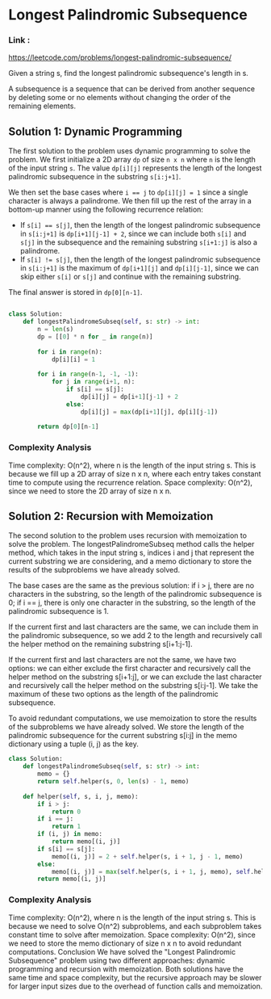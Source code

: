 # Longest Palindromic Subsequence

### Link :

https://leetcode.com/problems/longest-palindromic-subsequence/

Given a string s, find the longest palindromic subsequence's length in s.

A subsequence is a sequence that can be derived from another sequence by deleting some or no elements without changing the order of the remaining elements.


## Solution 1: Dynamic Programming

The first solution to the problem uses dynamic programming to solve the problem. We first initialize a 2D array `dp` of size `n x n` where `n` is the length of the input string `s`. The value `dp[i][j]` represents the length of the longest palindromic subsequence in the substring `s[i:j+1]`.

We then set the base cases where `i == j` to `dp[i][j] = 1` since a single character is always a palindrome. We then fill up the rest of the array in a bottom-up manner using the following recurrence relation:

- If `s[i] == s[j]`, then the length of the longest palindromic subsequence in `s[i:j+1]` is `dp[i+1][j-1] + 2`, since we can include both `s[i]` and `s[j]` in the subsequence and the remaining substring `s[i+1:j]` is also a palindrome.
- If `s[i] != s[j]`, then the length of the longest palindromic subsequence in `s[i:j+1]` is the maximum of `dp[i+1][j]` and `dp[i][j-1]`, since we can skip either `s[i]` or `s[j]` and continue with the remaining substring.

The final answer is stored in `dp[0][n-1]`.

```python

class Solution:
    def longestPalindromeSubseq(self, s: str) -> int:
        n = len(s)
        dp = [[0] * n for _ in range(n)]
        
        for i in range(n):
            dp[i][i] = 1
            
        for i in range(n-1, -1, -1):
            for j in range(i+1, n):
                if s[i] == s[j]:
                    dp[i][j] = dp[i+1][j-1] + 2
                else:
                    dp[i][j] = max(dp[i+1][j], dp[i][j-1])
        
        return dp[0][n-1]

```
### Complexity Analysis
Time complexity: O(n^2), where n is the length of the input string s. This is because we fill up a 2D array of size n x n, where each entry takes constant time to compute using the recurrence relation.
Space complexity: O(n^2), since we need to store the 2D array of size n x n.


## Solution 2: Recursion with Memoization

The second solution to the problem uses recursion with memoization to solve the problem. The longestPalindromeSubseq method calls the helper method, which takes in the input string s, indices i and j that represent the current substring we are considering, and a memo dictionary to store the results of the subproblems we have already solved.

The base cases are the same as the previous solution: if i > j, there are no characters in the substring, so the length of the palindromic subsequence is 0; if i == j, there is only one character in the substring, so the length of the palindromic subsequence is 1.

If the current first and last characters are the same, we can include them in the palindromic subsequence, so we add 2 to the length and recursively call the helper method on the remaining substring s[i+1:j-1].

If the current first and last characters are not the same, we have two options: we can either exclude the first character and recursively call the helper method on the substring s[i+1:j], or we can exclude the last character and recursively call the helper method on the substring s[i:j-1]. We take the maximum of these two options as the length of the palindromic subsequence.

To avoid redundant computations, we use memoization to store the results of the subproblems we have already solved. We store the length of the palindromic subsequence for the current substring s[i:j] in the memo dictionary using a tuple (i, j) as the key.

```python
class Solution:
    def longestPalindromeSubseq(self, s: str) -> int:
        memo = {}
        return self.helper(s, 0, len(s) - 1, memo)
    
    def helper(self, s, i, j, memo):
        if i > j:
            return 0
        if i == j:
            return 1
        if (i, j) in memo:
            return memo[(i, j)]
        if s[i] == s[j]:
            memo[(i, j)] = 2 + self.helper(s, i + 1, j - 1, memo)
        else:
            memo[(i, j)] = max(self.helper(s, i + 1, j, memo), self.helper(s, i, j - 1, memo))
        return memo[(i, j)]

```
### Complexity Analysis
Time complexity: O(n^2), where n is the length of the input string s. This is because we need to solve O(n^2) subproblems, and each subproblem takes constant time to solve after memoization.
Space complexity: O(n^2), since we need to store the memo dictionary of size n x n to avoid redundant computations.
Conclusion
We have solved the "Longest Palindromic Subsequence" problem using two different approaches: dynamic programming and recursion with memoization. Both solutions have the same time and space complexity, but the recursive approach may be slower for larger input sizes due to the overhead of function calls and memoization.